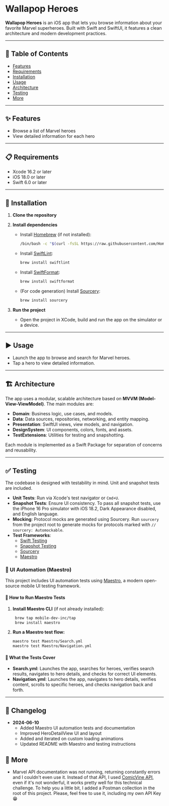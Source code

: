 # Wallapop Heroes

**Wallapop Heroes** is an iOS app that lets you browse information about your favorite Marvel superheroes. Built with Swift and SwiftUI, it features a clean architecture and modern development practices.

---

## 📖 Table of Contents
- [Features](#features)
- [Requirements](#requirements)
- [Installation](#installation)
- [Usage](#usage)
- [Architecture](#architecture)
- [Testing](#testing)
- [More](#more)

---

## ✨ Features
- Browse a list of Marvel heroes
- View detailed information for each hero

---

## 📋 Requirements
- Xcode 16.2 or later  
- iOS 18.0 or later  
- Swift 6.0 or later  

---

## 🚀 Installation

1. **Clone the repository**

2. **Install dependencies**
    - Install [Homebrew](https://brew.sh) (if not installed):
      ```bash
      /bin/bash -c "$(curl -fsSL https://raw.githubusercontent.com/Homebrew/install/HEAD/install.sh)"
      ```
    - Install [SwiftLint](https://github.com/realm/SwiftLint):
      ```bash
      brew install swiftlint
      ```
    - Install [SwiftFormat](https://github.com/nicklockwood/SwiftFormat):
      ```bash
      brew install swiftformat
      ```
    - (For code generation) Install [Sourcery](https://github.com/krzysztofzablocki/Sourcery):
      ```bash
      brew install sourcery
      ```

3. **Run the project**
    - Open the project in XCode, build and run the app on the simulator or a device.

---

## ▶️ Usage
- Launch the app to browse and search for Marvel heroes.
- Tap a hero to view detailed information.

---

## 🏗 Architecture

The app uses a modular, scalable architecture based on **MVVM (Model-View-ViewModel)**. The main modules are:

- **Domain**: Business logic, use cases, and models.
- **Data**: Data sources, repositories, networking, and entity mapping.
- **Presentation**: SwiftUI views, view models, and navigation.
- **DesignSystem**: UI components, colors, fonts, and assets.
- **TestExtensions**: Utilities for testing and snapshotting.

Each module is implemented as a Swift Package for separation of concerns and reusability.

---

## ✅ Testing

The codebase is designed with testability in mind. Unit and snapshot tests are included.

- **Unit Tests**: Run via Xcode's test navigator or `Cmd+U`.
- **Snapshot Tests**: Ensure UI consistency. To pass all snapshot tests, use the iPhone 16 Pro simulator with iOS 18.2, Dark Appearance disabled, and English language.
- **Mocking**: Protocol mocks are generated using Sourcery. Run `sourcery` from the project root to generate mocks for protocols marked with `// sourcery: Automockable`.
- **Test Frameworks**:
  - [Swift Testing](https://developer.apple.com/documentation/testing)
  - [Snapshot Testing](https://github.com/pointfreeco/swift-snapshot-testing)
  - [Sourcery](https://github.com/krzysztofzablocki/Sourcery)
  - [Maestro](https://maestro.mobile.dev/)


### 🤖 UI Automation (Maestro)

This project includes UI automation tests using [Maestro](https://maestro.mobile.dev/), a modern open-source mobile UI testing framework.

#### 🚦 How to Run Maestro Tests

1. **Install Maestro CLI** (if not already installed):
   ```bash
    brew tap mobile-dev-inc/tap
    brew install maestro
   ```

2. **Run a Maestro test flow:**
   ```bash
   maestro test Maestro/Search.yml
   maestro test Maestro/Navigation.yml
   ```

#### 📝 What the Tests Cover
- **Search.yml**: Launches the app, searches for heroes, verifies search results, navigates to hero details, and checks for correct UI elements.
- **Navigation.yml**: Launches the app, navigates to hero details, verifies content, scrolls to specific heroes, and checks navigation back and forth.

---

## 📝 Changelog

- **2024-06-10**
  - Added Maestro UI automation tests and documentation
  - Improved HeroDetailView UI and layout
  - Added and iterated on custom loading animations
  - Updated README with Maestro and testing instructions

## 👀 More
- Marvel API documentation was not running, returning constantly errors and I couldn't even use it. Instead of that API, I used [ComicVine API](https://comicvine.gamespot.com/api/), even if it's not wonderful, it works pretty well for this technical challenge. To help you a little bit, I added a Postman collection in the root of this project. Please, feel free to use it, including my own API Key 😁
